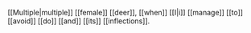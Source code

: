 [[Multiple|multiple]] [[female]] [[deer]], [[when]] [[I|i]] [[manage]] [[to]] [[avoid]] [[do]] [[and]] [[its]] [[inflections]].